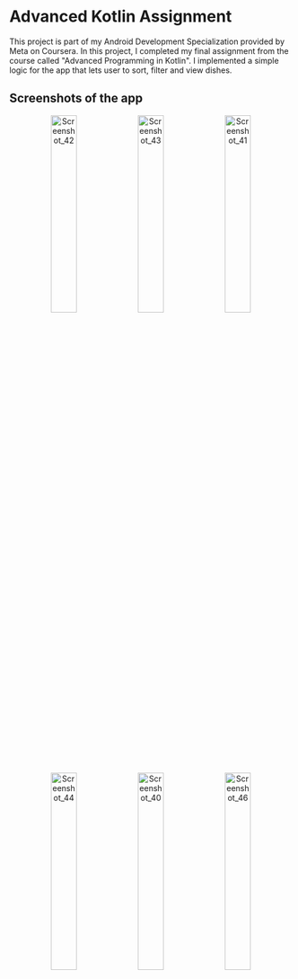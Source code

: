 # Advanced Kotlin Assignment
This project is part of my Android Development Specialization provided by Meta on Coursera. In this project, I completed my final assignment from the course called "Advanced Programming in Kotlin". I implemented a simple logic for the app that lets user to sort, filter and view dishes.
## Screenshots of the app
<div align="center">
<img width="30%" alt="Screenshot_42" src="https://user-images.githubusercontent.com/92806557/236695085-b1cb2be9-cbbd-49fb-a3bb-4657394d5899.png">
<img width="30%" alt="Screenshot_43" src="https://user-images.githubusercontent.com/92806557/236695088-39ee7f0f-798f-4a9a-ba54-d4ec9c058e73.png">
<img width="30%" alt="Screenshot_41" src="https://user-images.githubusercontent.com/92806557/236695089-9a5ca3dd-b051-4263-83d4-a8b5dc8c70e4.png">
</div>

<div align="center">
<img width="30%" alt="Screenshot_44" src="https://user-images.githubusercontent.com/92806557/236695101-703d00ca-0d7d-4d93-9f29-a04a74f6079c.png">
<img width="30%" alt="Screenshot_40" src="https://user-images.githubusercontent.com/92806557/236695218-deb48184-2d81-4fe6-83d3-02fcf8ad2805.png">
<img width="30%" alt="Screenshot_46" src="https://user-images.githubusercontent.com/92806557/236695160-0057278b-c92b-4b20-a184-a0791bebdbe0.png">
</div>
